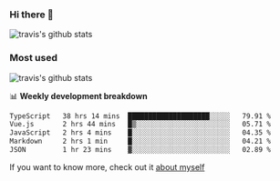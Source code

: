 ### Hi there 👋

<!--
**HondryTravis/HondryTravis** is a ✨ _special_ ✨ repository because its `README.md` (this file) appears on your GitHub profile.

Here are some ideas to get you started:

- 🔭 I’m currently working on ...
- 🌱 I’m currently learning ...
- 👯 I’m looking to collaborate on ...
- 🤔 I’m looking for help with ...
- 💬 Ask me about ...
- 📫 How to reach me: ...
- 😄 Pronouns: ...
- ⚡ Fun fact: ...
-->

![travis's github stats](https://github-readme-stats.vercel.app/api?username=HondryTravis&hide=stars)
### Most used
![travis's github stats](https://github-readme-stats.anuraghazra1.vercel.app/api/top-langs/?username=HondryTravis&layout=compact&hide_title=true)

📊 **Weekly development breakdown**

<!--START_SECTION:waka-->

```txt
TypeScript   38 hrs 14 mins  ████████████████████░░░░░   79.91 %
Vue.js       2 hrs 44 mins   █▒░░░░░░░░░░░░░░░░░░░░░░░   05.71 %
JavaScript   2 hrs 4 mins    █░░░░░░░░░░░░░░░░░░░░░░░░   04.35 %
Markdown     2 hrs 1 min     █░░░░░░░░░░░░░░░░░░░░░░░░   04.21 %
JSON         1 hr 23 mins    ▓░░░░░░░░░░░░░░░░░░░░░░░░   02.89 %
```

<!--END_SECTION:waka-->

If you want to know more, check out it [about myself](https://hondrytravis.github.io/)
